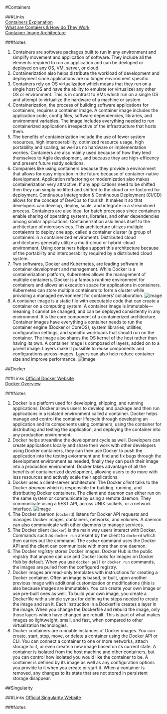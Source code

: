#Containers

###Links                                                                                                                                                                        
[Containers Explanation](https://cloud.google.com/learn/what-are-containers)                                                                                                                              
[What are Contaiers & How do They Work](https://www.ridge.co/blog/what-are-containers/#what-exactly-is-a-container)                                                                                       
[Container Image Architecture](https://www.aquasec.com/cloud-native-academy/container-security/container-images/#What-is-Docker-Hub?)

###Notes
1. Containers are software packages built to run in any environment and simplify movement and application of software. They include all the elements required to run an application and can be devloped or deployed on any OS, VM, server, or cloud.
2. Containerization also helps distribute the workload of development and deployment since applications are no longer environment specific.
3. Containers rely on OS virtualization which means that they run on a single host OS and have the ability to emulate (or virtualize) any other OS or environment. This is in contrast to VMs which run on a single OS and attempt to virtualize the hardware of a machine or system.
4. Containerization, the process of building software applications for containers, requires a container image. A container image includes the application code, config files, software dependencies, libraries, and environment variables. The image includes everything needed to run containerized applications irrespective of the infrastructure that hosts them.
5. The benefits of containerization include the use of fewer system resources, high interoperability, optimized resource usage, high portability and scaling, as well as no hardware or implementation worries. Containers are also mainly used because of how they lend themselves to Agile development, and because they are high-efficency and present future ready solutions.
6. Companies like using containers because they provide a environment that allows for easy migration in the future because of container-native development. Application refactoring or modernization also makes containerization very attractive. If any applications need to be shifted then they can simply be lifted and shifted to the cloud or re-factored for deployment. Continuous Intetegration & Continuous Deployment (CI/CD) allows for the concept of DevOps to flourish. It makes it so that developers can develop, deploy, scale, and integrate in a streamlined process. Containers are also ideal for batch processes since containers enable sharing of operating systems, libraries, and other dependencies among similar applications. Containerization aslo lends itself to the architecture of microservices. This architecture utilizes multiple contaienrs to deploy one app, called a container cluster (a group of containers in a containerized enviroment). Distributed cloud architectures generally utilize a multi-cloud or hybrid-cloud environment. Using containers helps support this architecture because of the portability and interoperability required by a distributed cloud system.
7. Two softwares, Docker and Kubernetes, are leading software in container development and management. While Docker is a containerization platform, Kubernetes allows the management of multiple containers. Docker is a famous runtime environment for containers and allows an execution space for applications in containers. Kubernetes can store multiple containers to form a cluster while providing a managed environment for containers’ collaboration.
![image](https://github.com/agoel11/KEYS2023/assets/81878922/96f6aa35-3ca9-4e01-9cb2-30159214d170)
8. A container image is a static file with executable code that can create a container on a computing system. A container image is immutable—meaning it cannot be changed, and can be deployed consistently in any environment. It is the core component of a containerized architecture. Container images have everything a container needs to run the container engine (Docker or CoreOS), system libraries, utilities, configuration settings, and specific workloads that should run on the container. The image also shares the OS kernel of the host rather than having its own. A container image is composed of layers, added on to a parent image. Layers make it possible to reuse components and configurations across images. Layers can also help reduce container size and improve performance.
![image](https://github.com/agoel11/KEYS2023/assets/81878922/cc0ef588-1959-4b37-a700-a6cd65d30ffc)

##Docker

###Links
[Official Docker Website](https://www.docker.com/)                                                                                                                                                      
[Docker Overview](https://docs.docker.com/get-started/overview/)

###Notes
1. Docker is a platform used for developing, shipping, and running applications. Docker allows users to develop and package and then run applications in a isolated environment called a container. Docker helps manage and control the container lifecycle through developing an application and its components using containers, using the container for distributing and testing the application, and deploying the container into any production environment.
2. Docker helps streamline the development cycle as well. Developers can create applications locally and share their work with other developers using Docker containers, they can then use Docker to push the application into the testing eviornment and find and fix bugs through the development environment as needed, finally they can push their image into a production environment. Docker takes advantage of all the benefits of containerized development, allowing users to do more with less resources and actively scale their applications.
3. Docker uses a client-server architecture. The Docker *client* talks to the Docker *daemon* which is responsible for building, running, and distributing Docker containers. The client and daemon can either run on the same system or communicate by using a remote daemon. They communicate using a REST API, across UNIX sockets, or a network interface.
![image](https://github.com/agoel11/KEYS2023/assets/81878922/dc5d69ee-d9b6-49fa-8a68-e7c421c1b062)
4. The Docker daemon (`dockerd`) listens for Docker API requests and manages Docker images, containers, networks, and volumes. A daemon can also communicate with other daemons to manage services.
5. The Docker client (`docker`) is the main way users interact with Docker. Commands such as `docker run` aresent by the client to `dockerd` which then carries out the command. The `docker` command uses the Docker API and the client can communicate with more than one daemon.
6. The Docker *registry* stores Docker images. Docker Hub is the public registry that anyone can use and Docker looks for images on Docker Hub by default. When you use `docker pull` or `docker run` commands, the images are pulled from the configured registry.
7. Docker images are read-only templates with instructions for creating a Docker container. Often an image is based, or built, upon another previous image with additional customization or modifications (this is also because images are immutable). You can create your own image or use pre-built ones as well. To build your own image, you create a Dockerfile with a simple syntax for defining the steps needed to create the image and run it. Each instruction in a Dockerfile creates a layer in the image. When you change the Dockerfile and rebuild the image, only those layers which have changed are rebuilt. This is part of what makes images so lightweight, small, and fast, when compared to other virtualization technologies.
8. Docker containers are runnable instances of Docker images. You can create, start, stop, move, or delete a container using the Docker API or CLI. You can connect a container to one or more networks, attach storage to it, or even create a new image based on its current state. A container is isolated from the host machine and other containers, but you can control how isolated you would like the container to be. A container is defined by its image as well as any configuration options you provide to it when you create or start it. When a container is removed, any changes to its state that are not stored in persistent storage disappear. 

##Singularity

###Links
[Official Singularity Website](https://cloud.sylabs.io/)

###Notes
